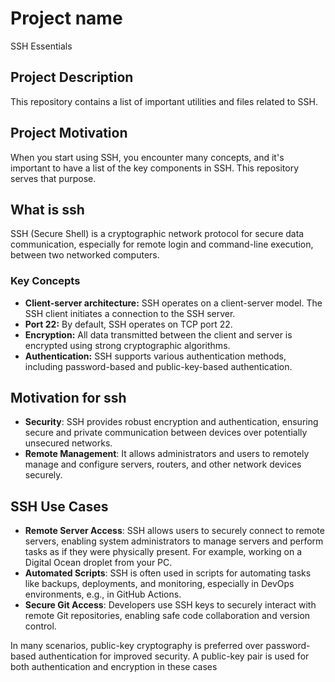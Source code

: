 <h1>Project name</h2>
SSH Essentials

<h2>Project Description</h2>
<p>This repository contains a list of important utilities and files related to SSH.</p>

<h2>Project Motivation</h2>
<p>When you start using SSH, you encounter many concepts, and it's important to have a list of the key components in SSH. This repository serves that purpose.</p>

<h2>What is ssh</h2>
<p>SSH (Secure Shell) is a cryptographic network protocol for secure data communication, especially for remote login and command-line execution, between two networked computers.</p>

  <h3>Key Concepts</h3>
  <ul>
    <li><strong>Client-server architecture:</strong> SSH operates on a client-server model. The SSH client initiates a connection to the SSH server.</li>
    <li><strong>Port 22:</strong> By default, SSH operates on TCP port 22.</li>
    <li><strong>Encryption:</strong> All data transmitted between the client and server is encrypted using strong cryptographic algorithms.</li>
    <li><strong>Authentication:</strong> SSH supports various authentication methods, including password-based and public-key-based authentication.</li>
  </ul>

<h2>Motivation for ssh</h2>
<ul>
<li><strong>Security</strong>: SSH provides robust encryption and authentication, ensuring secure and private communication between devices over potentially unsecured networks.</li>

<li><strong>Remote Management</strong>: It allows administrators and users to remotely manage and configure servers, routers, and other network devices securely.</li>
</ul>

<h2>SSH Use Cases</h2>
<ul>
<li><strong>Remote Server Access</strong>: SSH allows users to securely connect to remote servers, enabling system administrators to manage servers and perform tasks as if they were physically present. For example, working on a Digital Ocean droplet from your PC.</li>


<li><strong>Automated Scripts</strong>: SSH is often used in scripts for automating tasks like backups, deployments, and monitoring, especially in DevOps environments, e.g., in GitHub Actions.</li>

<li><strong>Secure Git Access</strong>: Developers use SSH keys to securely interact with remote Git repositories, enabling safe code collaboration and version control.</li>

</ul>

<p> In many scenarios, public-key cryptography is preferred over password-based authentication for improved security. A public-key pair is used for both authentication and encryption in these cases</p>
